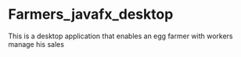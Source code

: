 # Farmers_javafx_desktop
This is a desktop application that enables an egg farmer with workers manage his sales
